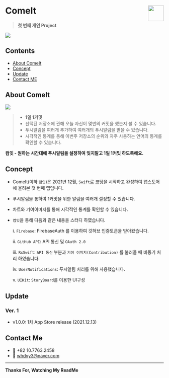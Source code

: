 # ComeIt <img src = "https://github.com/JongPyoAhn/Gitramy/blob/main/Gitramy/Assets.xcassets/AppIcon.appiconset/1024.png?raw=true" width = 50 align = right>

> **첫 번째 개인 Project**

[<img src = "https://devimages-cdn.apple.com/app-store/marketing/guidelines/images/badge-download-on-the-app-store.svg">](https://apps.apple.com/kr/app/컴잇/id1599428215?mt=8)

## Contents
* [About ComeIt](https://github.com/JongPyoAhn/Gitramy/blob/main/README.md#about-ComeIt)
* [Concept](https://github.com/JongPyoAhn/Gitramy/blob/main/README.md#concept)
* [Update](https://github.com/JongPyoAhn/Gitramy/blob/main/README.md#update)
* [Contact ME](https://github.com/JongPyoAhn/Gitramy/blob/main/README.md#contact-me)

## About ComeIt

<img src = "https://github.com/JongPyoAhn/Gitramy/blob/main/ScreenShots/ComeitScreenshot.png?raw=true">

> - **1일 1커밋**
> - 선택된 저장소에 관해 오늘 자신이 몇번의 커밋을 했는지 볼 수 있습니다.
> - 푸시알림을 여러개 추가하여 여러개의 푸시알림을 받을 수 있습니다.
> - 시각적인 통계를 통해 이번주 저장소의 순위와 자주 사용하는 언어의 통계를 확인할 수 있습니다.

**컴잇 - 원하는 시간대에 푸시알림을 설정하여 잊지말고 1일 1커밋 하도록해요.**

## Concept

- ComeIt(이하 `컴잇`)은 2021년 12월, `Swift`로 코딩을 시작하고 완성하여 앱스토어에 올려본 첫 번째 앱입니다.
- 푸시알림을 통하여 1커밋을 위한 알림을 여러개 설정할 수 있습니다.
- 차트와 기여이미지를 통해 시각적인 통계를 확인할 수 있습니다.
- `컴잇`을 통해 다음과 같은 내용을 스터디 하였습니다.

    i. `Firebase`: FirebaseAuth 를 이용하여 깃허브 인증토큰을 받아왔습니다.
    
    ii. `GitHub API`: API 통신 및 `OAuth 2.0`
    
    iii. `RxSwift`: `API 통신` 부분과 `기여 이미지(Contribution)` 를 불러올 때 비동기 처리 하였습니다.
    
    iv. `UserNotifications`: 푸시알림 처리를 위해 사용했습니다.
    
    v. `UIKit`: `StoryBoard`를 이용한 UI구성

## Update
### Ver. 1
- v1.0.0: 1차 App Store release (2021.12.13)

## Contact Me
- 📱 +82 10.7763.2458
- 📧 whdvy3@naver.com

***
**Thanks For, Watching My ReadMe**
